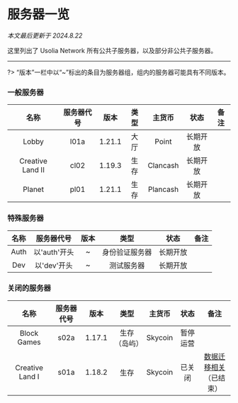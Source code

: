 # 服务器一览

*本文最后更新于 2024.8.22*

这里列出了 Usolia Network 所有公共子服务器，以及部分非公共子服务器。

---------

?> “版本”一栏中以“~”标出的条目为服务器组，组内的服务器可能具有不同版本。

### 一般服务器

|   名称  |   服务器代号  | 版本 |  类型 | 主货币  |  状态 | 备注 |
| :-: | :-: | :-: | :-: |  :-: |   :-: |   :-: |
|  Lobby   |  l01a   |  1.21.1  |   大厅   |  Point | 长期开放  | | 
|  Creative Land II  |  cl02 | 1.19.3   |  生存 | Clancash |  长期开放   |  | 
|  Planet   |  pl01   | 1.21.1  |   生存  | Plancash | 长期开放  |  | 


### 特殊服务器

| 名称 | 服务器代号 | 版本 |    类型    |   状态   | 备注 |
|:----:|:----------:|:----:|:----------:|:--------:|:----:|
| Auth |   以'auth'开头   |   ~   | 身份验证服务器 | 长期开放 |      |
| Dev  |    以'dev'开头   |   ~   | 测试服务器 |  长期开放  |      |

### 关闭的服务器

|   名称  |   服务器代号  | 版本 |  类型 | 主货币  |  状态 | 备注 |
| :-: | :-: | :-: | :-: |  :-: |   :-: |   :-: |
|  Block Games   | s02a |  1.17.1   |  生存（岛屿）| Skycoin |   暂停运营  |  | 
|  Creative Land I  |  s01a | 1.18.2   |  生存 | Skycoin |  已关闭   | [数据迁移相关](https://usolia.net/threads/252/)<br>（已结束） | 
